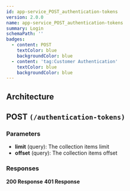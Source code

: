 ```yaml
---
id: app-service_POST_authentication-tokens
version: 2.0.0
name: app-service_POST_authentication-tokens
summary: Login
schemaPath: ''
badges:
  - content: POST
    textColor: blue
    backgroundColor: blue
  - content: 'tag:Customer Authentication'
    textColor: blue
    backgroundColor: blue
---
```

## Architecture
<NodeGraph />



## POST `(/authentication-tokens)`

### Parameters
- **limit** (query): The collection items limit
- **offset** (query): The collection items offset




### Responses
**200 Response**
<SchemaViewer file="response-200.json" maxHeight="500" id="response-200" />
      **401 Response**
<SchemaViewer file="response-401.json" maxHeight="500" id="response-401" />
